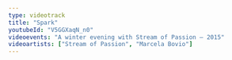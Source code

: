```yaml
---
type: videotrack
title: "Spark"
youtubeId: "V5GGXaqN_n0"
videoevents: "A winter evening with Stream of Passion — 2015"
videoartists: ["Stream of Passion", "Marcela Bovio"]
---
```

